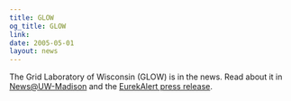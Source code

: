 ```yaml
---
title: GLOW
og_title: GLOW
link: 
date: 2005-05-01
layout: news
---
```


 The Grid Laboratory of Wisconsin (GLOW) is in the news. Read about it in       <a href="http://www.news.wisc.edu/11166.html">News@UW-Madison</a>       and the       <a href="http://www.eurekalert.org/pub_releases/2005-05/uow-scg051005.php">       EurekAlert press release</a>.

